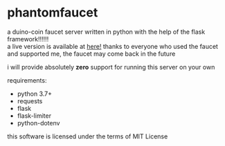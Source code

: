 # phantomfaucet
a duino-coin faucet server written in python with the help of the flask framework!!!!!!  
a live version is available at [here!](http://phantom32.tk) 
thanks to everyone who used the faucet and supported me, the faucet may come back in the future

i will provide absolutely **zero** support for running this server on your own  

requirements:  
- python 3.7+
- requests
- flask
- flask-limiter
- python-dotenv

this software is licensed under the terms of MIT License
